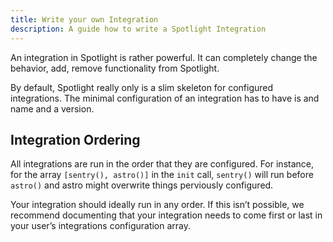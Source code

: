 ```yaml
---
title: Write your own Integration
description: A guide how to write a Spotlight Integration
---
```


An integration in Spotlight is rather powerful. It can completely change the behavior, add, remove functionality from Spotlight.

By default, Spotlight really only is a slim skeleton for configured integrations. The minimal configuration of an integration has to have is and name and a version.

## Integration Ordering

All integrations are run in the order that they are configured. For instance, for the array `[sentry(), astro()]` in the `init` call, `sentry()` will run before `astro()` and astro might overwrite things perviously configured. 

Your integration should ideally run in any order. If this isn’t possible, we recommend documenting that your integration needs to come first or last in your user’s integrations configuration array.